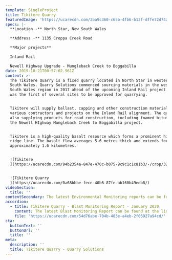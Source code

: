 ```yaml
---
template: SingleProject
title: Tikitere Quarry
featuredImage: 'https://ucarecdn.com/2ba9c360-c65b-4fb6-b12f-dffe72d74a2b/'
specs: |-
  **Location -** North Star, New South Wales

  **Address -** 1135 Croppa Creek Road 

  **Major projects**

  Inland Rail 

  Newell Highway Upgrade - Mungleback Creek to Boggabilla
date: 2019-10-21T00:57:02.961Z
content: >-
  The Tikitere Quarry is a fixed quarry located in North Star in western New
  South Wales. Quarry Solutions commenced sourcing materials in the western New
  South Wales region in 2017 ahead of the upcoming Inland Rail project. Tikitere
  was the first of several sites to be approved for quarrying. 


  Tikitere will supply ballast, capping and other construction materials to
  various contractors and projects on the Inland Rail alignment. The quarry is
  also supplying products for road construction, including foamed bitumen, to
  the Newell HIghway Mungleback Creek to Boggabilla project. 


  Tikitere is a high-quality basalt resource which forms a prominent hill and
  ridge line. The basalt flow averages 5-6 metres thick and extends for
  approximately 1.6 kilometres. 


  ![Tikitere
  ](https://ucarecdn.com/94b2354a-847e-470c-b075-9c9c1c1c81b3/-/crop/3264x1795/0,0/-/preview/)


  ![Tikitere Quarry
  ](https://ucarecdn.com/0a68bbbe-fece-40b6-87fe-ab160b49edb8/)
videoSection:
  title: ''
contentSecondary: The latest Environmental Monitoring reports can be found below.
accordion:
  - title: Tikitere Quarry - Blast Monitoring Report - January 2020
    content: The latest Blast Monitoring Report can be found at the link below.
    file: 'https://ucarecdn.com/54d76abe-704b-483e-a4eb-2f05927a94cd/'
cta:
  buttonText: ''
  buttonUrl: ''
  title: ''
meta:
  description: ''
  title: Tikitere Quarry - Quarry Solutions
---
```


